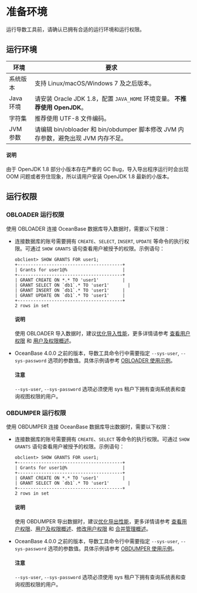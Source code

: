 # 准备环境

运行导数工具前，请确认已拥有合适的运行环境和运行权限。

## 运行环境



| **环境**  |                            **要求**                            |
|---------|--------------------------------------------------------------|
| 系统版本    | 支持 Linux/macOS/Windows 7 及之后版本。                              |
| Java 环境 | 请安装 Oracle JDK 1.8，配置 `JAVA_HOME` 环境变量。 **不推荐使用 OpenJDK**。 |
| 字符集     | 推荐使用 UTF-8 文件编码。                                             |
| JVM 参数  | 请编辑 bin/obloader 和 bin/obdumper 脚本修改 JVM 内存参数，避免出现 JVM 内存不足。                |

  <main id="notice" type='explain'>
    <h4>说明</h4>
    <p>由于 OpenJDK 1.8 部分小版本存在严重的 GC Bug，导入导出程序运行时会出现 OOM 问题或者夯住现象，所以请用户安装 OpenJDK 1.8 最新的小版本。</p>
  </main>

## 运行权限

### OBLOADER 运行权限

使用 OBLOADER 连接 OceanBase 数据库导入数据时，需要以下权限：

* 连接数据库的账号需要拥有 `CREATE`、`SELECT`, `INSERT`, `UPDATE` 等命令的执行权限。可通过 `SHOW GRANTS` 语句查看用户被授予的权限。示例语句：

  ```shell
  obclient> SHOW GRANTS FOR user1;
  +----------------------------------------+
  | Grants for user1@%                     |
  +----------------------------------------+
  | GRANT CREATE ON *.* TO 'user1'         |
  | GRANT SELECT ON `db1`.* TO 'user1'       |
  | GRANT INSERT ON `db1`.* TO 'user1'     |
  | GRANT UPDATE ON `db1`.* TO 'user1'     |
  +----------------------------------------+
  2 rows in set
  ```

  <main id="notice" type='explain'>
    <h4>说明</h4>
    <p>使用 OBLOADER 导入数据时，建议<a href="../5.OBLOADER/4.obloader-performance-tuning.md">优化导入性能</a>，更多详情请参考 <a href="https://www.oceanbase.com/docs/enterprise-oceanbase-database-cn-10000000000368683#%E7%9B%B8%E5%85%B3%E9%98%85%E8%AF%BB">查看用户权限</a> 和 <a href="https://www.oceanbase.com/docs/enterprise-oceanbase-database-cn-10000000000887411">用户及权限概述</a>。</p>
  </main>

* OceanBase 4.0.0 之前的版本，导数工具命令行中需要指定 `--sys-user`, `--sys-password` 选项的参数值。具体示例请参考 [OBLOADER 使用示例](../5.OBLOADER/6.obloader-scenarios.md)。

  <main id="notice" type='notice'>
    <h4>注意</h4>
    <p><code>--sys-user</code>, <code>--sys-password</code> 选项必须使用 sys 租户下拥有查询系统表和查询视图权限的用户。</p>
  </main>


### OBDUMPER 运行权限

使用 OBDUMPER 连接 OceanBase 数据库导出数据时，需要以下权限：

* 连接数据库的账号需要拥有 `CREATE`、`SELECT` 等命令的执行权限。可通过 `SHOW GRANTS` 语句查看用户被授予的权限。示例语句：

  ```shell
  obclient> SHOW GRANTS FOR user1;
  +----------------------------------------+
  | Grants for user1@%                     |
  +----------------------------------------+
  | GRANT CREATE ON *.* TO 'user1'         |
  | GRANT SELECT ON `db1`.* TO 'user1'       |
  +----------------------------------------+
  2 rows in set
  ```

  <main id="notice" type='explain'>
    <h4>说明</h4>
    <p>使用 OBDUMPER 导出数据时，建议<a href="../6.OBDUMPER/4.obdumer-performance-tuning.md">优化导出性能</a>，更多详情请参考 <a href="https://www.oceanbase.com/docs/enterprise-oceanbase-database-cn-10000000000368683#%E7%9B%B8%E5%85%B3%E9%98%85%E8%AF%BB">查看用户权限</a>、<a href="https://www.oceanbase.com/docs/enterprise-oceanbase-database-cn-10000000000887411">用户及权限概述</a>、<a href="https://www.oceanbase.com/docs/enterprise-oceanbase-database-cn-10000000000887419">修改用户权限</a> 和 <a href="https://www.oceanbase.com/docs/common-oceanbase-database-cn-10000000001701239">合并管理概述</a>。</p>
  </main>

* OceanBase 4.0.0 之前的版本，导数工具命令行中需要指定 `--sys-user`, `--sys-password` 选项的参数值。具体示例请参考 [OBDUMPER 使用示例](../6.OBDUMPER/6.obdumper-scenarios.md)。

  <main id="notice" type='notice'>
    <h4>注意</h4>
    <p><code>--sys-user</code>, <code>--sys-password</code> 选项必须使用 sys 租户下拥有查询系统表和查询视图权限的用户。</p>
  </main>